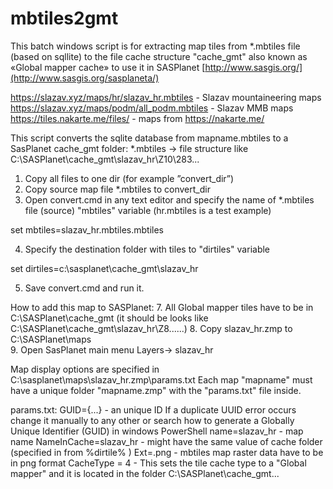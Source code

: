 # mbtiles2gmt
This batch windows script is for extracting map tiles from *.mbtiles file (based on sqllite) to the file cache structure "cache_gmt" also known as «Global mapper cache» to use it in SASPlanet [http://www.sasgis.org/](http://www.sasgis.org/sasplaneta/)

https://slazav.xyz/maps/hr/slazav_hr.mbtiles - Slazav mountaineering maps 
https://slazav.xyz/maps/podm/all_podm.mbtiles - Slazav MMB maps
https://tiles.nakarte.me/files/ - maps from https://nakarte.me/

This script converts the sqlite database from mapname.mbtiles to a SasPlanet cache_gmt folder:
*.mbtiles -> file structure like C:\SASPlanet\cache_gmt\slazav_hr\Z10\283\...

1. Copy all files to one dir (for example ”convert_dir”)
2. Copy source map file *.mbtiles to convert_dir   
3. Open convert.cmd in any text editor and specify the name of *.mbtiles file (source) "mbtiles" variable (hr.mbtiles is a test example)  

set mbtiles=slazav_hr.mbtiles.mbtiles

4. Specify the destination folder with tiles to "dirtiles" variable  

set dirtiles=c:\sasplanet\cache_gmt\slazav_hr

5. Save convert.cmd and run it.

How to add this map to SASPlanet:
7. All Global mapper tiles have to be in C:\SASPlanet\cache_gmt   (it should be looks like C:\SASPlanet\cache_gmt\slazav_hr\Z8\......)
8. Copy slazav_hr.zmp to  C:\SASPlanet\maps\
9. Open SasPlanet main menu Layers-> slazav_hr

Map display options are specified in C:\sasplanet\maps\slazav_hr.zmp\params.txt
Each map "mapname" must have a unique folder "mapname.zmp" with the "params.txt" file inside. 

params.txt:
GUID={...} - an unique ID 
If a duplicate UUID error occurs change it manually to any other or search how to generate a Globally Unique Identifier (GUID) in windows PowerShell
name=slazav_hr - map name
NameInCache=slazav_hr  -  might have the same value of cache folder (specified in from %dirtile% )
Ext=.png  - mbtiles map raster data have to be in png format 
CacheType = 4 - This sets the tile cache type to a "Global mapper" and it is located in the folder C:\SASPlanet\cache_gmt\...
